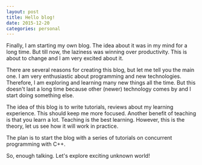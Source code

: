 ```yaml
---
layout: post
title: Hello blog!
date: 2015-12-20
categories: personal
---
```


Finally, I am starting my own blog. The idea about it was in my mind for a
long time. But till now, the laziness was winning over productivity. This
is about to change and I am very excited about it.

There are several reasons for creating this blog, but let me tell you the main
one. I am very enthusiastic about programming and new technologies. Therefore, I
am exploring and learning many new things all the time. But this doesn't last a
long time because other (newer) technology comes by and I start doing something
else. 

The idea of this blog is to write tutorials, reviews about my learning
experience. This should keep me more focused. Another benefit of teaching is
that you learn a lot. Teaching is the best learning. However, this is the
theory, let us see how it will work in practice.

The plan is to start the blog with a series of tutorials on concurrent
programming with C++.

So, enough talking. Let's explore exciting unknown world!



